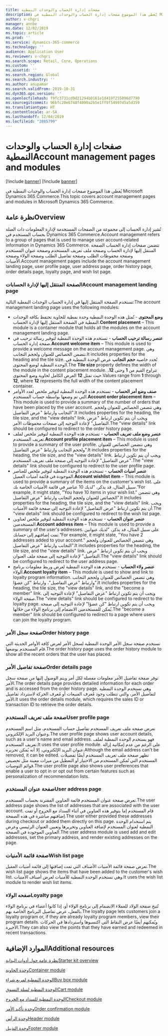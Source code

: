 ```yaml
---
title: صفحات إدارة الحساب والوحدات النمطية
description: يُغطي هذا الموضوع صفحات إدارة الحساب والوحدات النمطية في Microsoft Dynamics 365 Commerce.
author: v-chgri
manager: annbe
ms.date: 12/02/2019
ms.topic: article
ms.prod: ''
ms.service: dynamics-365-commerce
ms.technology: ''
audience: Application User
ms.reviewer: v-chgri
ms.search.scope: Retail, Core, Operations
ms.custom: ''
ms.assetid: ''
ms.search.region: Global
ms.search.industry: ''
ms.author: anupamar
ms.search.validFrom: 2019-10-31
ms.dyn365.ops.version: ''
ms.openlocfilehash: f9fc3731cd9d21294b0161e1d419f255096d7790
ms.sourcegitcommit: 96bfc20eb748f4090a2b5e1ff9f54997d5a5d359
ms.translationtype: HT
ms.contentlocale: ar-SA
ms.lasthandoff: 12/04/2019
ms.locfileid: "2885799"
---
```

# <a name="account-management-pages-and-modules"></a><span data-ttu-id="7a407-103">صفحات إدارة الحساب والوحدات النمطية</span><span class="sxs-lookup"><span data-stu-id="7a407-103">Account management pages and modules</span></span>

[!include [banner](includes/preview-banner.md)]
[!include [banner](includes/banner.md)]

<span data-ttu-id="7a407-104">يُغطي هذا الموضوع صفحات إدارة الحساب والوحدات النمطية في Microsoft Dynamics 365 Commerce.</span><span class="sxs-lookup"><span data-stu-id="7a407-104">This topic covers account management pages and modules in Microsoft Dynamics 365 Commerce.</span></span>

## <a name="overview"></a><span data-ttu-id="7a407-105">نظرة عامة</span><span class="sxs-lookup"><span data-stu-id="7a407-105">Overview</span></span>

<span data-ttu-id="7a407-106">تُشير إدارة الحساب إلى مجموعة من الصفحات المستخدمة لإدارة المعلومات ذات الصلة بحساب المستخدم في Dynamics 365 Commerce.</span><span class="sxs-lookup"><span data-stu-id="7a407-106">Account management refers to a group of pages that is used to manage user account–related information in Dynamics 365 Commerce.</span></span> <span data-ttu-id="7a407-107">تتضمن صفحات إدارة الحساب الصفحة المنتقل إليها لإدارة الحساب وصفحة ملف تعريف المستخدم وصفحة عنوان المستخدم وصفحة محفوظات الطلب وصفحة تفاصيل الطلب وصفحة الولاء وصفحة الأمنيات.</span><span class="sxs-lookup"><span data-stu-id="7a407-107">Account management pages include the account management landing page, user profile page, user address page, order history page, order details page, loyalty page, and wish list page.</span></span>

### <a name="account-management-landing-page"></a><span data-ttu-id="7a407-108">الصفحة المنتقل إليها لإدارة الحسابات</span><span class="sxs-lookup"><span data-stu-id="7a407-108">Account management landing page</span></span>

<span data-ttu-id="7a407-109">تستخدم الصفحة المنتقل إليها في إدارة الحساب الوحدات النمطية التالية:</span><span class="sxs-lookup"><span data-stu-id="7a407-109">The account management landing page uses the following modules:</span></span>

- <span data-ttu-id="7a407-110">**وضع المحتوى** - تُمثل هذه الوحدة النمطية وحدة نمطية للحاوية تحتفظ بكافة الوحدات النمطية في الصفحة المنتقل إليها لإدارة الحساب.</span><span class="sxs-lookup"><span data-stu-id="7a407-110">**Content placement** – This module is a container module that holds all the modules on the account management landing page.</span></span>
- <span data-ttu-id="7a407-111">**عنصر رسالة ترحيب الحساب** - تستخدم هذه الوحدة النمطية لتوفير رسالة ترحيب في صفحة إدارة الحساب.</span><span class="sxs-lookup"><span data-stu-id="7a407-111">**Account welcome item** – This module is used to provide a welcome message on the account management page.</span></span> <span data-ttu-id="7a407-112">وهي تتضمن الخصائص للعنوان ولحجم التجانب.</span><span class="sxs-lookup"><span data-stu-id="7a407-112">It includes properties for the heading and the tile size.</span></span> <span data-ttu-id="7a407-113">تُحدد خاصية **حجم التجانب** عرض الوحدة النمطية في الوحدة النمطية لوضع المحتوى.</span><span class="sxs-lookup"><span data-stu-id="7a407-113">The **Tile size** property defines the width of the module in the content placement module.</span></span> <span data-ttu-id="7a407-114">تتراوح القيم من **1** وحتى **12**، حيث تمثل **12** العرض الكامل لحاوية وضع المحتوى.</span><span class="sxs-lookup"><span data-stu-id="7a407-114">Values range from **1** through **12**, where **12** represents the full width of the content placement container.</span></span>
- <span data-ttu-id="7a407-115">**صنف وضع أمر الحساب** - تستخدم هذه الوحدة النمطية لتوفير ملخص لعدد الأوامر التي تم وضعها بواسطة حساب المستخدم.</span><span class="sxs-lookup"><span data-stu-id="7a407-115">**Account order placement item** – This module is used to provide a summary of the number of orders that have been placed by the user account.</span></span> <span data-ttu-id="7a407-116">وهي تتضمن الخصائص للعنوان ولحجم التجانب وارتباط "عرض التفاصيل".</span><span class="sxs-lookup"><span data-stu-id="7a407-116">It includes properties for the heading, the tile size, and the "view details" link.</span></span> <span data-ttu-id="7a407-117">ويجب أن يتم تكوين ارتباط "عرض التفاصيل" لإعادة التوجيه إلى صفحات محفوظات الأمر.</span><span class="sxs-lookup"><span data-stu-id="7a407-117">The "view details" link should be configured to redirect to the order history page.</span></span>
- <span data-ttu-id="7a407-118">**عنصر وضع ملف تعريف الحساب** - تستخدم هذه الوحدة النمطية لتوفير ملخص لملف تعريف المستخدم.</span><span class="sxs-lookup"><span data-stu-id="7a407-118">**Account profile placement item** – This module is used to provide a summary of the user profile.</span></span> <span data-ttu-id="7a407-119">وهي تتضمن الخصائص للعنوان ولحجم التجانب وارتباط "عرض التفاصيل".</span><span class="sxs-lookup"><span data-stu-id="7a407-119">It includes properties for the heading, the tile size, and the "view details" link.</span></span> <span data-ttu-id="7a407-120">ويجب أن يتم تكوين ارتباط "عرض التفاصيل" لإعادة التوجيه إلى صفحة ملف تعريف المستخدم.</span><span class="sxs-lookup"><span data-stu-id="7a407-120">The "view details" link should be configured to redirect to the user profile page.</span></span>
- <span data-ttu-id="7a407-121">**عنصر أمنيات الحساب** - تستخدم هذه الوحدة النمطية لتوفير ملخص للعناصر الموجودة في قائمة أمنيات العميل.</span><span class="sxs-lookup"><span data-stu-id="7a407-121">**Account wishlist item** – This module is used to provide a summary of the items on the customer's wish list.</span></span> <span data-ttu-id="7a407-122">على سبيل المثال، قد يذكر، "لديك 10 عناصر في قائمة الأمنيات الخاصة بك."</span><span class="sxs-lookup"><span data-stu-id="7a407-122">For example, it might state, "You have 10 items in your wish list."</span></span> <span data-ttu-id="7a407-123">وهي تتضمن الخصائص للعنوان ولحجم التجانب وارتباط "عرض التفاصيل".</span><span class="sxs-lookup"><span data-stu-id="7a407-123">It includes properties for the heading, the tile size, and the "view details" link.</span></span> <span data-ttu-id="7a407-124">ويجب أن يتم تكوين ارتباط "عرض التفاصيل" لإعادة التوجيه إلى صفحة قائمة الأمنيات.</span><span class="sxs-lookup"><span data-stu-id="7a407-124">The "view details" link should be configured to redirect to the wish list page.</span></span>
- <span data-ttu-id="7a407-125">**عنصر عنوان الحساب** - تستخدم هذه الوحدة النمطية لتوفير ملخص لعناوين المستخدمين.</span><span class="sxs-lookup"><span data-stu-id="7a407-125">**Account address item** – This module is used to provide a summary of the user's addresses.</span></span> <span data-ttu-id="7a407-126">على سبيل المثال، قد يذكر، "لديك عنوانين تمت إضافتهم إلى حسابك."</span><span class="sxs-lookup"><span data-stu-id="7a407-126">For example, it might state, "You have 2 addresses added to your account."</span></span> <span data-ttu-id="7a407-127">وهي تتضمن الخصائص للعنوان ولحجم التجانب وارتباط "عرض التفاصيل".</span><span class="sxs-lookup"><span data-stu-id="7a407-127">It includes properties for the heading, the tile size, and the "view details" link.</span></span> <span data-ttu-id="7a407-128">ويجب أن يتم تكوين ارتباط "عرض التفاصيل" لإعادة التوجيه إلى صفحة ملف العنوان.</span><span class="sxs-lookup"><span data-stu-id="7a407-128">The "view details" link should be configured to redirect to the user address page.</span></span>
- <span data-ttu-id="7a407-129">**عنصر ولاء الحساب** - تستخدم هذه الوحدة النمطية لعرض وربط معلومات برنامج الولاء.</span><span class="sxs-lookup"><span data-stu-id="7a407-129">**Account loyalty item** – This module is used to show and link to loyalty program information.</span></span> <span data-ttu-id="7a407-130">وهي تتضمن الخصائص للعنوان ولحجم التجانب وارتباط "عرض التفاصيل"، وارتباط "كن عضوًا".</span><span class="sxs-lookup"><span data-stu-id="7a407-130">It includes properties for the heading, the tile size, the "view details" link, and the "become a member" link.</span></span> <span data-ttu-id="7a407-131">ويجب أن يتم تكوين ارتباط "عرض التفاصيل" لإعادة التوجيه إلى صفحة الولاء.</span><span class="sxs-lookup"><span data-stu-id="7a407-131">The "view details" link should be configured to redirect to the loyalty page.</span></span> <span data-ttu-id="7a407-132">ويجب أن يتم تكوين ارتباط "كن عضوًا" لإعادة التوجيه إلى صفحة يُمكن للمستخدمين الانضمام إلى برنامج الولاء من خلالها.</span><span class="sxs-lookup"><span data-stu-id="7a407-132">The "become a member" link should be configured to redirect to a page where users can join the loyalty program.</span></span>

### <a name="order-history-page"></a><span data-ttu-id="7a407-133">صفحة سجل الأمر</span><span class="sxs-lookup"><span data-stu-id="7a407-133">Order history page</span></span>

<span data-ttu-id="7a407-134">تستخدم صفحة سجل الأمر الوحدة النمطية لسجل الأمر لعرض كافة الأوامر الحديثة التي قام المستخدم بوضعها.</span><span class="sxs-lookup"><span data-stu-id="7a407-134">The order history page uses the order history module to show all the recent orders that the user has placed.</span></span>

### <a name="order-details-page"></a><span data-ttu-id="7a407-135">صفحة تفاصيل الأمر</span><span class="sxs-lookup"><span data-stu-id="7a407-135">Order details page</span></span>

<span data-ttu-id="7a407-136">توفر صفحة تفاصيل الأمر معلومات مفصلة لكل أمر ويتم الوصول إليها من صفحة سجل الأمر.</span><span class="sxs-lookup"><span data-stu-id="7a407-136">The order details page provides detailed information for each order and is accessed from the order history page.</span></span> <span data-ttu-id="7a407-137">وهي تستخدم الوحدة النمطية لتفاصيل الأمر، والتي تتطلب وجود مُعرف المبيعات أو مُعرف الحركة لاسترداد تفاصيل الأمر.</span><span class="sxs-lookup"><span data-stu-id="7a407-137">It uses the order details module, which requires the sales ID or transaction ID to retrieve the order details.</span></span>

### <a name="user-profile-page"></a><span data-ttu-id="7a407-138">صفحة ملف تعريف المستخدم</span><span class="sxs-lookup"><span data-stu-id="7a407-138">User profile page</span></span>

<span data-ttu-id="7a407-139">تعرض صفحة ملف تعريف المستخدم تفاصيل حساب المستخدم، مثل اسم المستخدم وعنوان البريد الإلكتروني.</span><span class="sxs-lookup"><span data-stu-id="7a407-139">The user profile page shows user account details, such as a user's name and email address.</span></span> <span data-ttu-id="7a407-140">فهو يستخدم الوحدة النمطية لملف تعريف المستخدم.</span><span class="sxs-lookup"><span data-stu-id="7a407-140">It uses the user profile module.</span></span> <span data-ttu-id="7a407-141">على الرغم من عدم إمكانية إزالة عنوان البريد الإلكتروني، إلا أنه يُمكن تحريره.</span><span class="sxs-lookup"><span data-stu-id="7a407-141">Although the email address can't be removed, it can be edited.</span></span> <span data-ttu-id="7a407-142">تظهر صفحة ملف تعريف المستخدم أيضًا تفضيلات المستخدم التي تُمكن المستخدم من الاختيار أو التعطيل من ميزات معينة مثل تخصيص قوائم التوصيات.</span><span class="sxs-lookup"><span data-stu-id="7a407-142">The user profile page also shows user preferences that enable a user to opt in or opt out from certain features such as personalization of recommendation lists.</span></span> 

### <a name="user-address-page"></a><span data-ttu-id="7a407-143">صفحة عنوان المستخدم</span><span class="sxs-lookup"><span data-stu-id="7a407-143">User address page</span></span>

<span data-ttu-id="7a407-144">تعرض صفحة عنوان المستخدم قائمة العناوين المقترنة بحساب المستخدم.</span><span class="sxs-lookup"><span data-stu-id="7a407-144">The user address page shows the list of addresses that are associated with the user account.</span></span> <span data-ttu-id="7a407-145">قام المستخدم إما بتوفير هذه العناوين في أثناء السداد مع الخروج أو تمت إضافتهم مباشرة في هذه الصفحة.</span><span class="sxs-lookup"><span data-stu-id="7a407-145">The user either provided these addresses during checkout or added them directly on  this page.</span></span> <span data-ttu-id="7a407-146">يتم استخدام الوحدة النمطية لعنوان المستخدم لإضافة العناوين وتحريرها وتعيين العنوان الرئيسي وعرض العناوين الموجودة في الصفحة.</span><span class="sxs-lookup"><span data-stu-id="7a407-146">The user address module is used add and edit addresses, set the primary address, and render existing addresses on the page.</span></span>

### <a name="wish-list-page"></a><span data-ttu-id="7a407-147">صفحة قائمة الأمنيات</span><span class="sxs-lookup"><span data-stu-id="7a407-147">Wish list page</span></span>

<span data-ttu-id="7a407-148">تعرض صفحة قائمة الأمنيات الأصناف التي تمت إضافتها إلى قائمة أمنيات العميل.</span><span class="sxs-lookup"><span data-stu-id="7a407-148">The wish list page shows the items that have been added to the customer's wish list.</span></span> <span data-ttu-id="7a407-149">وهي تستخدم الوحدة النمطية للأمنيات لعرض أصناف الأمنيات.</span><span class="sxs-lookup"><span data-stu-id="7a407-149">It uses the wish list module to render wish list items.</span></span>

### <a name="loyalty-page"></a><span data-ttu-id="7a407-150">صفحه الولاء</span><span class="sxs-lookup"><span data-stu-id="7a407-150">Loyalty page</span></span>

<span data-ttu-id="7a407-151">تُتيح صفحة الولاد للعملاء الانضمام إلى برنامج الولاء أو، إذا كانوا أعضاء في برنامج الولاء بالفعل، عرض تفاصيل البرنامج الخاصة بهم.</span><span class="sxs-lookup"><span data-stu-id="7a407-151">The loyalty page lets customers join a loyalty program or, if they are already loyalty program members, view their program details.</span></span> <span data-ttu-id="7a407-152">ويُمكنهم أيضًا عرض النقاط التي اكتسبوها واستردادها في الحركات الأخيرة.</span><span class="sxs-lookup"><span data-stu-id="7a407-152">They can also view the points that they have earned and redeemed in recent transactions.</span></span>

## <a name="additional-resources"></a><span data-ttu-id="7a407-153">الموارد الإضافية</span><span class="sxs-lookup"><span data-stu-id="7a407-153">Additional resources</span></span>

[<span data-ttu-id="7a407-154">نظرة عامة حول أدوات البداية</span><span class="sxs-lookup"><span data-stu-id="7a407-154">Starter kit overview</span></span>](starter-kit-overview.md)

[<span data-ttu-id="7a407-155">وحدة الحاوية</span><span class="sxs-lookup"><span data-stu-id="7a407-155">Container module</span></span>](add-container-module.md)

[<span data-ttu-id="7a407-156">الوحدة النمطية لمربع شراء</span><span class="sxs-lookup"><span data-stu-id="7a407-156">Buy box module</span></span>](add-buy-box.md)

[<span data-ttu-id="7a407-157">الوحدة النمطية لسلة التسوق</span><span class="sxs-lookup"><span data-stu-id="7a407-157">Cart module</span></span>](add-cart-module.md)

[<span data-ttu-id="7a407-158">الوحدة النمطية للسداد مع الخروج</span><span class="sxs-lookup"><span data-stu-id="7a407-158">Checkout module</span></span>](add-checkout-module.md)

[<span data-ttu-id="7a407-159">وحدة تأكيد الأمر</span><span class="sxs-lookup"><span data-stu-id="7a407-159">Order confirmation module</span></span>](order-confirmation-module.md)

[<span data-ttu-id="7a407-160">وحدة الرأس</span><span class="sxs-lookup"><span data-stu-id="7a407-160">Header module</span></span>](author-header-module.md)

[<span data-ttu-id="7a407-161">وحدة التذييل</span><span class="sxs-lookup"><span data-stu-id="7a407-161">Footer module</span></span>](author-footer-module.md)
